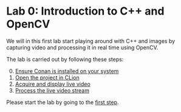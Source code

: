 # Lab 0: Introduction to C++ and OpenCV
We will in this first lab start playing around with C++ and images
by capturing video and processing it in real time using OpenCV.

The lab is carried out by following these steps:

0. [Ensure Conan is installed on your system](https://tek5030.github.io/tutorial/conan.html)
1. [Open the project in CLion](lab-guide/1-open-project-in-clion.md)
2. [Acquire and display live video](lab-guide/2-acquire-and-display-live-video.md)
3. [Process the live video stream](lab-guide/3-processing-live-video.md)

Please start the lab by going to the [first step](lab-guide/1-open-project-in-clion.md).
